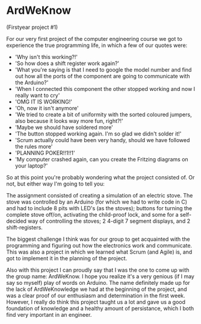 # ArdWeKnow
(Firstyear project #1)

For our very first project of the computer engineering course we got to experience the true programming life, in which a few of our quotes were:
- 'Why isn't this working?!'
- 'So how does a shift register work again?'
- 'What you're saying is that I need to google the model number and find out how all the ports of the component are going to communicate with the Arduino?'
- 'When I connected this component the other stopped working and now I really want to cry'
- 'OMG IT IS WORKING!'
- 'Oh, now it isn't anymore'
- 'We tried to create a bit of uniformity with the sorted coloured jumpers, also because it looks way more fun, right?!'
- 'Maybe we should have soldered more'
- 'The button stopped working again. I'm so glad we didn't solder it!'
- 'Scrum actually could have been very handy, should we have followed the rules more'
- 'PLANNING POKER!!1!!1'
- 'My computer crashed again, can you create the Fritzing diagrams on your laptop?'

So at this point you're probably wondering what the project consisted of. Or not, but either way I'm going to tell you:

The assignment consisted of creating a simulation of an electric stove. The stove was controlled by an Arduino (for which we had to write code in C) and had to include 8 pits with LED's (as the stoves); buttons for turning the complete stove off/on, activating the child-proof lock, and some for a self-decided way of controlling the stoves; 2 4-digit 7 segment displays, and 2 shift-registers. 

The biggest challenge I think was for our group to get acquainted with the programming and figuring out how the electronics work and communicate. This was also a project in which we learned what Scrum (and Agile) is, and got to implement it in the planning of the project. 

Also with this project I can proudly say that I was the one to come up with the group name: ArdWeKnow. I hope you realize it's a very genious (if I may say so myself) play of words on Arduino. The name definitely made up for the lack of ArdWeKnowledge we had at the beginning of the project, and was a clear proof of our enthusiasm and determination in the first week. However, I really do think this project taught us a lot and gave us a good foundation of knowledge and a healthy amount of persistance, which I both find very important in an engineer. 


